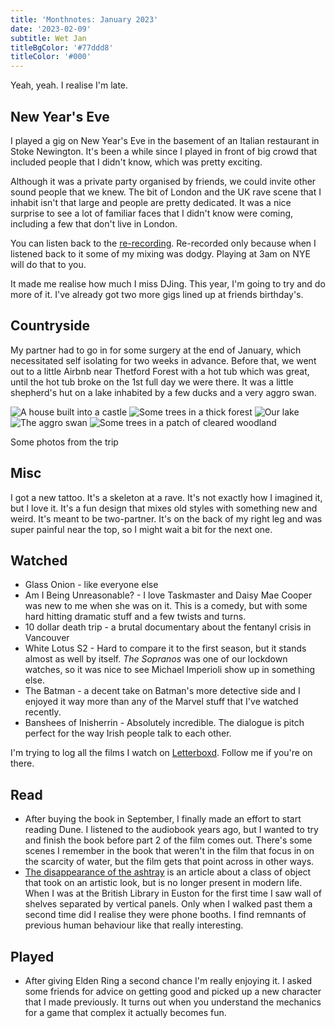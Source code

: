 ```yaml
---
title: 'Monthnotes: January 2023'
date: '2023-02-09'
subtitle: Wet Jan
titleBgColor: '#77ddd8'
titleColor: '#000'
---
```


Yeah, yeah. I realise I'm late.

## New Year's Eve

I played a gig on New Year's Eve in the basement of an Italian restaurant in Stoke Newington. It's been a while since I played in front of big crowd that included people that I didn't know, which was pretty exciting.

Although it was a private party organised by friends, we could invite other sound people that we knew. The bit of London and the UK rave scene that I inhabit isn't that large and people are pretty dedicated. It was a nice surprise to see a lot of familiar faces that I didn't know were coming, including a few that don't live in London.

You can listen back to the [re-recording](https://soundcloud.com/syntax-terrorist/live-rave-against-the-machine-nye). Re-recorded only because when I listened back to it some of my mixing was dodgy. Playing at 3am on NYE will do that to you.

It made me realise how much I miss DJing. This year, I'm going to try and do more of it. I've already got two more gigs lined up at friends birthday's.

## Countryside

My partner had to go in for some surgery at the end of January, which necessitated self isolating for two weeks in advance. Before that, we went out to a little Airbnb near Thetford Forest with a hot tub which was great, until the hot tub broke on the 1st full day we were there. It was a little shepherd's hut on a lake inhabited by a few ducks and a very aggro swan.

![A house built into a castle](/images/blog/january-2023/castle.png)
![Some trees in a thick forest](/images/blog/january-2023/forest.png)
![Our lake](/images/blog/january-2023/lake.png)
![The aggro swan](/images/blog/january-2023/swan.png)
![Some trees in a patch of cleared woodland](/images/blog/january-2023/trees.png)

Some photos from the trip

## Misc

I got a new tattoo. It's a skeleton at a rave. It's not exactly how I imagined it, but I love it. It's a fun design that mixes old styles with something new and weird. It's meant to be two-partner. It's on the back of my right leg and was super painful near the top, so I might wait a bit for the next one.

## Watched

- Glass Onion - like everyone else
- Am I Being Unreasonable? - I love Taskmaster and Daisy Mae Cooper was new to me when she was on it. This is a comedy, but with some hard hitting dramatic stuff and a few twists and turns.
- 10 dollar death trip - a brutal documentary about the fentanyl crisis in Vancouver
- White Lotus S2 - Hard to compare it to the first season, but it stands almost as well by itself. _The Sopranos_ was one of our lockdown watches, so it was nice to see Michael Imperioli show up in something else.
- The Batman - a decent take on Batman's more detective side and I enjoyed it way more than any of the Marvel stuff that I've watched recently.
- Banshees of Inisherrin - Absolutely incredible. The dialogue is pitch perfect for the way Irish people talk to each other.

I'm trying to log all the films I watch on [Letterboxd](https://letterboxd.com/tommyp/). Follow me if you're on there.

## Read

- After buying the book in September, I finally made an effort to start reading Dune. I listened to the audiobook years ago, but I wanted to try and finish the book before part 2 of the film comes out. There's some scenes I remember in the book that weren't in the film that focus in on the scarcity of water, but the film gets that point across in other ways.
- [The disappearance of the ashtray](https://clivethompson.medium.com/the-disappearance-of-the-ashtray-4badc1be9e3b) is an article about a class of object that took on an artistic look, but is no longer present in modern life. When I was at the British Library in Euston for the first time I saw wall of shelves separated by vertical panels. Only when I walked past them a second time did I realise they were phone booths. I find remnants of previous human behaviour like that really interesting.

## Played

- After giving Elden Ring a second chance I'm really enjoying it. I asked some friends for advice on getting good and picked up a new character that I made previously. It turns out when you understand the mechanics for a game that complex it actually becomes fun.
